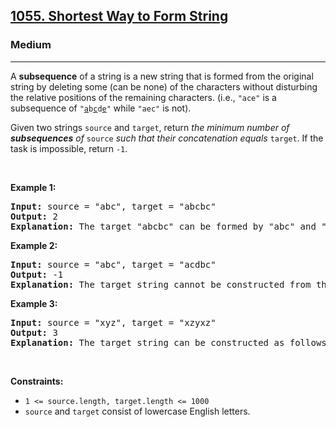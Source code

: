 <h2><a href="https://leetcode.com/problems/shortest-way-to-form-string/">1055. Shortest Way to Form String</a></h2><h3>Medium</h3><hr><div style="user-select: auto;"><p style="user-select: auto;">A <strong style="user-select: auto;">subsequence</strong> of a string is a new string that is formed from the original string by deleting some (can be none) of the characters without disturbing the relative positions of the remaining characters. (i.e., <code style="user-select: auto;">"ace"</code> is a subsequence of <code style="user-select: auto;">"<u style="user-select: auto;">a</u>b<u style="user-select: auto;">c</u>d<u style="user-select: auto;">e</u>"</code> while <code style="user-select: auto;">"aec"</code> is not).</p>

<p style="user-select: auto;">Given two strings <code style="user-select: auto;">source</code> and <code style="user-select: auto;">target</code>, return <em style="user-select: auto;">the minimum number of <strong style="user-select: auto;">subsequences</strong> of </em><code style="user-select: auto;">source</code><em style="user-select: auto;"> such that their concatenation equals </em><code style="user-select: auto;">target</code>. If the task is impossible, return <code style="user-select: auto;">-1</code>.</p>

<p style="user-select: auto;">&nbsp;</p>
<p style="user-select: auto;"><strong style="user-select: auto;">Example 1:</strong></p>

<pre style="user-select: auto;"><strong style="user-select: auto;">Input:</strong> source = "abc", target = "abcbc"
<strong style="user-select: auto;">Output:</strong> 2
<strong style="user-select: auto;">Explanation:</strong> The target "abcbc" can be formed by "abc" and "bc", which are subsequences of source "abc".
</pre>

<p style="user-select: auto;"><strong style="user-select: auto;">Example 2:</strong></p>

<pre style="user-select: auto;"><strong style="user-select: auto;">Input:</strong> source = "abc", target = "acdbc"
<strong style="user-select: auto;">Output:</strong> -1
<strong style="user-select: auto;">Explanation:</strong> The target string cannot be constructed from the subsequences of source string due to the character "d" in target string.
</pre>

<p style="user-select: auto;"><strong style="user-select: auto;">Example 3:</strong></p>

<pre style="user-select: auto;"><strong style="user-select: auto;">Input:</strong> source = "xyz", target = "xzyxz"
<strong style="user-select: auto;">Output:</strong> 3
<strong style="user-select: auto;">Explanation:</strong> The target string can be constructed as follows "xz" + "y" + "xz".
</pre>

<p style="user-select: auto;">&nbsp;</p>
<p style="user-select: auto;"><strong style="user-select: auto;">Constraints:</strong></p>

<ul style="user-select: auto;">
	<li style="user-select: auto;"><code style="user-select: auto;">1 &lt;= source.length, target.length &lt;= 1000</code></li>
	<li style="user-select: auto;"><code style="user-select: auto;">source</code> and <code style="user-select: auto;">target</code> consist of lowercase English letters.</li>
</ul>
</div>